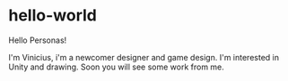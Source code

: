 # hello-world
Hello Personas!

I'm Vinicius, i'm a newcomer designer and game design. I'm interested in Unity and drawing. Soon you will see some work from me.

